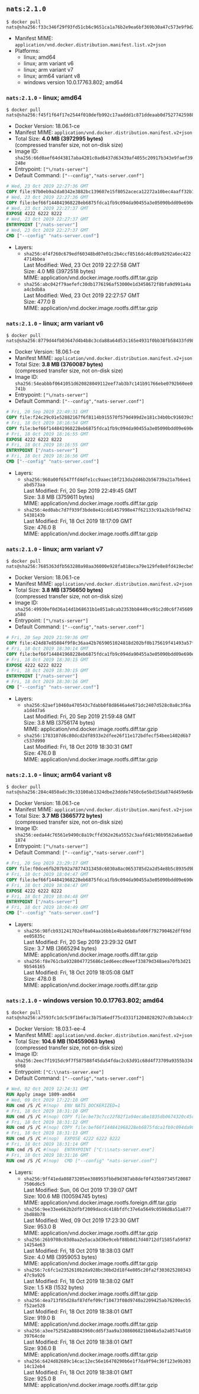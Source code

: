 ## `nats:2.1.0`

```console
$ docker pull nats@sha256:f33c346f29f93fd51cb6c9651ca1a76b2e9ea6bf369b30a47c573e9f9d20123b
```

-	Manifest MIME: `application/vnd.docker.distribution.manifest.list.v2+json`
-	Platforms:
	-	linux; amd64
	-	linux; arm variant v6
	-	linux; arm variant v7
	-	linux; arm64 variant v8
	-	windows version 10.0.17763.802; amd64

### `nats:2.1.0` - linux; amd64

```console
$ docker pull nats@sha256:f45f1f64f17e2544f010defb992c17aaddd1c871ddeaab0d752774259883afca
```

-	Docker Version: 18.06.1-ce
-	Manifest MIME: `application/vnd.docker.distribution.manifest.v2+json`
-	Total Size: **4.0 MB (3972995 bytes)**  
	(compressed transfer size, not on-disk size)
-	Image ID: `sha256:66d0aef64d43817aba4201c0ad6437d63439af4055c20917b343e9faef39248e`
-	Entrypoint: `["\/nats-server"]`
-	Default Command: `["--config","nats-server.conf"]`

```dockerfile
# Wed, 23 Oct 2019 22:27:36 GMT
COPY file:97b0eb9a2da0342e3882bc139607e15f8052aceca12272a10bec4aaff32b13e6 in /nats-server 
# Wed, 23 Oct 2019 22:27:36 GMT
COPY file:bef66f144841968228eb6875fdca1fb9c094da90455a3e05090bdd09e690e7ea in /nats-server.conf 
# Wed, 23 Oct 2019 22:27:37 GMT
EXPOSE 4222 6222 8222
# Wed, 23 Oct 2019 22:27:37 GMT
ENTRYPOINT ["/nats-server"]
# Wed, 23 Oct 2019 22:27:37 GMT
CMD ["--config" "nats-server.conf"]
```

-	Layers:
	-	`sha256:4f4f260c679edf60348bd07e01c2b4ccf8516dc4dc09a9292a6ec4224714bbea`  
		Last Modified: Wed, 23 Oct 2019 22:27:58 GMT  
		Size: 4.0 MB (3972518 bytes)  
		MIME: application/vnd.docker.image.rootfs.diff.tar.gzip
	-	`sha256:abc042f79aefefc30db1776196af53000e1d3458672f8bfa9d991a4aa4cbdb8a`  
		Last Modified: Wed, 23 Oct 2019 22:27:57 GMT  
		Size: 477.0 B  
		MIME: application/vnd.docker.image.rootfs.diff.tar.gzip

### `nats:2.1.0` - linux; arm variant v6

```console
$ docker pull nats@sha256:8779d44fb03647d4b4b8c3cda88a64d53c165e4931f0bb38fb58433fd9826d66
```

-	Docker Version: 18.06.1-ce
-	Manifest MIME: `application/vnd.docker.distribution.manifest.v2+json`
-	Total Size: **3.8 MB (3760087 bytes)**  
	(compressed transfer size, not on-disk size)
-	Image ID: `sha256:54eabbbf0641051d620828049112eef7ab3b7c141b91766ebe0792b60ee0741b`
-	Entrypoint: `["\/nats-server"]`
-	Default Command: `["--config","nats-server.conf"]`

```dockerfile
# Fri, 20 Sep 2019 22:49:31 GMT
COPY file:f24c29c01e52882167f6f8114b915570f579d499d2e181c34b0bc916039c5c6f in /nats-server 
# Fri, 18 Oct 2019 18:16:54 GMT
COPY file:bef66f144841968228eb6875fdca1fb9c094da90455a3e05090bdd09e690e7ea in /nats-server.conf 
# Fri, 18 Oct 2019 18:16:55 GMT
EXPOSE 4222 6222 8222
# Fri, 18 Oct 2019 18:16:55 GMT
ENTRYPOINT ["/nats-server"]
# Fri, 18 Oct 2019 18:16:56 GMT
CMD ["--config" "nats-server.conf"]
```

-	Layers:
	-	`sha256:960a00f6547ffd4dfe1cc9aaec10f213da2d46b2b56739a21a7b6ee1abd573aa`  
		Last Modified: Fri, 20 Sep 2019 22:49:45 GMT  
		Size: 3.8 MB (3759611 bytes)  
		MIME: application/vnd.docker.image.rootfs.diff.tar.gzip
	-	`sha256:4ed0abc7d7f939f3bde8e41cdd1457998e47f62133c91a2b1bf0d7425438143b`  
		Last Modified: Fri, 18 Oct 2019 18:17:09 GMT  
		Size: 476.0 B  
		MIME: application/vnd.docker.image.rootfs.diff.tar.gzip

### `nats:2.1.0` - linux; arm variant v7

```console
$ docker pull nats@sha256:7685363dfb563280a98aa36000e928fa818eca79e129fe8e8fd419ecbe557cbb
```

-	Docker Version: 18.06.1-ce
-	Manifest MIME: `application/vnd.docker.distribution.manifest.v2+json`
-	Total Size: **3.8 MB (3756650 bytes)**  
	(compressed transfer size, not on-disk size)
-	Image ID: `sha256:49930ef0d36a14d1b68631b1e851a8cab2353bb8449ce91c2d0c6f745609a58d`
-	Entrypoint: `["\/nats-server"]`
-	Default Command: `["--config","nats-server.conf"]`

```dockerfile
# Fri, 20 Sep 2019 21:59:36 GMT
COPY file:424d87e85084f9f8c36aa42b7659051024818d202bf0b175619f41493a57f6e9 in /nats-server 
# Fri, 18 Oct 2019 18:30:14 GMT
COPY file:bef66f144841968228eb6875fdca1fb9c094da90455a3e05090bdd09e690e7ea in /nats-server.conf 
# Fri, 18 Oct 2019 18:30:15 GMT
EXPOSE 4222 6222 8222
# Fri, 18 Oct 2019 18:30:15 GMT
ENTRYPOINT ["/nats-server"]
# Fri, 18 Oct 2019 18:30:16 GMT
CMD ["--config" "nats-server.conf"]
```

-	Layers:
	-	`sha256:62aef10460a470543c7dabb0f8d8646a4e671dc2407d528c0a8c3f6aa1d4d7a6`  
		Last Modified: Fri, 20 Sep 2019 21:59:48 GMT  
		Size: 3.8 MB (3756174 bytes)  
		MIME: application/vnd.docker.image.rootfs.diff.tar.gzip
	-	`sha256:1783107d6c80dcd2df8933e2dfee26f11e172bdfecf54bee1402d6b7c537d990`  
		Last Modified: Fri, 18 Oct 2019 18:30:31 GMT  
		Size: 476.0 B  
		MIME: application/vnd.docker.image.rootfs.diff.tar.gzip

### `nats:2.1.0` - linux; arm64 variant v8

```console
$ docker pull nats@sha256:284c4850adc39c33100ab1324dbe23ddde7450c6e5bd15da874d459e68e0ea3e
```

-	Docker Version: 18.06.1-ce
-	Manifest MIME: `application/vnd.docker.distribution.manifest.v2+json`
-	Total Size: **3.7 MB (3665772 bytes)**  
	(compressed transfer size, not on-disk size)
-	Image ID: `sha256:eeda44c76561e9490c8a19cffd362e26a5552c3aafd41c98b9562a6ae8a01874`
-	Entrypoint: `["\/nats-server"]`
-	Default Command: `["--config","nats-server.conf"]`

```dockerfile
# Fri, 20 Sep 2019 23:29:17 GMT
COPY file:f0dce6fb207b92a78774313458c6030a8ac0653785d2a2d54e8b5c8935d9b6b8 in /nats-server 
# Fri, 18 Oct 2019 18:04:47 GMT
COPY file:bef66f144841968228eb6875fdca1fb9c094da90455a3e05090bdd09e690e7ea in /nats-server.conf 
# Fri, 18 Oct 2019 18:04:47 GMT
EXPOSE 4222 6222 8222
# Fri, 18 Oct 2019 18:04:48 GMT
ENTRYPOINT ["/nats-server"]
# Fri, 18 Oct 2019 18:04:49 GMT
CMD ["--config" "nats-server.conf"]
```

-	Layers:
	-	`sha256:98fcb931241702ef0a04aa16bb1e4bab6b8afd06f792790462dff69dee05835c`  
		Last Modified: Fri, 20 Sep 2019 23:29:32 GMT  
		Size: 3.7 MB (3665294 bytes)  
		MIME: application/vnd.docker.image.rootfs.diff.tar.gzip
	-	`sha256:f8e761cba9328047725686c1ed6eecd9eeef33879d348aea70fb3d219b546165`  
		Last Modified: Fri, 18 Oct 2019 18:05:08 GMT  
		Size: 478.0 B  
		MIME: application/vnd.docker.image.rootfs.diff.tar.gzip

### `nats:2.1.0` - windows version 10.0.17763.802; amd64

```console
$ docker pull nats@sha256:a7593fc1dc5c9f1b6fac3b75a6edf75cd331f12040282927cdb3ab4cc3f4268e
```

-	Docker Version: 18.03.1-ee-4
-	Manifest MIME: `application/vnd.docker.distribution.manifest.v2+json`
-	Total Size: **104.6 MB (104559063 bytes)**  
	(compressed transfer size, not on-disk size)
-	Image ID: `sha256:2eec7f1915dc9f7f587588f45da54fdac2c63d91c68d4f73709a9355b3349f68`
-	Entrypoint: `["C:\\nats-server.exe"]`
-	Default Command: `["--config","nats-server.conf"]`

```dockerfile
# Wed, 02 Oct 2019 12:24:31 GMT
RUN Apply image 1809-amd64
# Wed, 09 Oct 2019 17:22:10 GMT
RUN cmd /S /C #(nop)  ENV NATS_DOCKERIZED=1
# Fri, 18 Oct 2019 18:31:10 GMT
RUN cmd /S /C #(nop) COPY file:be73c7cc22f82f1a94ecabe1835db0674320c45c1f3411d5719fb8004a3484f7 in C:\nats-server.exe 
# Fri, 18 Oct 2019 18:31:12 GMT
RUN cmd /S /C #(nop) COPY file:bef66f144841968228eb6875fdca1fb9c094da90455a3e05090bdd09e690e7ea in C:\nats-server.conf 
# Fri, 18 Oct 2019 18:31:13 GMT
RUN cmd /S /C #(nop)  EXPOSE 4222 6222 8222
# Fri, 18 Oct 2019 18:31:14 GMT
RUN cmd /S /C #(nop)  ENTRYPOINT ["C:\\nats-server.exe"]
# Fri, 18 Oct 2019 18:31:16 GMT
RUN cmd /S /C #(nop)  CMD ["--config" "nats-server.conf"]
```

-	Layers:
	-	`sha256:9ff41eda08873205ee308953fbbd9d307ab8def0f435b97345f200877506d6c5`  
		Last Modified: Sun, 06 Oct 2019 17:39:07 GMT  
		Size: 100.6 MB (100594745 bytes)  
		MIME: application/vnd.docker.image.rootfs.foreign.diff.tar.gzip
	-	`sha256:9ee33ee662b2dfbf2009dacdc418bfdfc37e6a5649c0598d8a51a8772bd88b78`  
		Last Modified: Wed, 09 Oct 2019 17:23:30 GMT  
		Size: 953.0 B  
		MIME: application/vnd.docker.image.rootfs.diff.tar.gzip
	-	`sha256:26b9708c03d0aa2e5aca3d36e9cebf88b8d17d40712df1585fa59f8714254e63`  
		Last Modified: Fri, 18 Oct 2019 18:38:03 GMT  
		Size: 4.0 MB (3959053 bytes)  
		MIME: application/vnd.docker.image.rootfs.diff.tar.gzip
	-	`sha256:7c6fc1e2352610b2da928bc30bd2d18f4e805c20fa2f30302528034347c9a926`  
		Last Modified: Fri, 18 Oct 2019 18:38:02 GMT  
		Size: 1.5 KB (1532 bytes)  
		MIME: application/vnd.docker.image.rootfs.diff.tar.gzip
	-	`sha256:4ea713f85d28af87dfef09cf10473f08d9740a2209425ab76200ecb5f52ae528`  
		Last Modified: Fri, 18 Oct 2019 18:38:01 GMT  
		Size: 919.0 B  
		MIME: application/vnd.docker.image.rootfs.diff.tar.gzip
	-	`sha256:a3ee752582a88843960cdd5f3aa9a3308606821b046a5a2a0574a91039764cde`  
		Last Modified: Fri, 18 Oct 2019 18:38:01 GMT  
		Size: 936.0 B  
		MIME: application/vnd.docker.image.rootfs.diff.tar.gzip
	-	`sha256:6424d82689c14cac12ec56e16470290b6e1f7da9f94c36f123e9b30314c12eb4`  
		Last Modified: Fri, 18 Oct 2019 18:38:01 GMT  
		Size: 925.0 B  
		MIME: application/vnd.docker.image.rootfs.diff.tar.gzip
